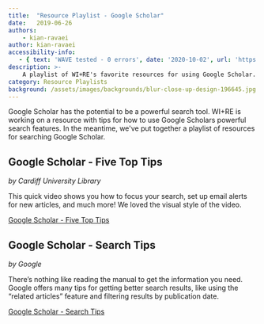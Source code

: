 ```yaml
---
title:  "Resource Playlist - Google Scholar"
date:   2019-06-26
authors:
    - kian-ravaei
author: kian-ravaei
accessibility-info:
   - { text: 'WAVE tested - 0 errors', date: '2020-10-02', url: 'https://wave.webaim.org/' }
description: >-
    A playlist of WI+RE's favorite resources for using Google Scholar.
category: Resource Playlists
background: /assets/images/backgrounds/blur-close-up-design-196645.jpg
---
```


Google Scholar has the potential to be a powerful search tool. WI+RE is working on a resource with tips for how to use Google Scholars powerful search features. In the meantime, we've put together a playlist of resources for searching Google Scholar.

<div class="row">
  <div class="col-sm-6">
    <div class="card mb-3 shadow-sm">
      <div class="card-body">
        <h2 class="card-title">Google Scholar - Five Top Tips</h2>
        <cite class="card-subtitle mb-2 text-muted">by Cardiff University Library</cite>
        <p class="card-text">This quick video shows you how to focus your search, set up email alerts for new articles, and much more! We loved the visual style of the video.</p>
        <a href="https://www.youtube.com/watch?v=B4vsv3NHWk8" class="btn btn-primary">Google Scholar - Five Top Tips</a>
      </div>
    </div>
  </div>
  <div class="col-sm-6">
    <div class="card mb-3 shadow-sm">
      <div class="card-body">
        <h2 class="card-title">Google Scholar - Search Tips</h2>
        <cite class="card-subtitle mb-2 text-muted">by Google</cite>
        <p class="card-text">There’s nothing like reading the manual to get the information you need. Google offers many tips for getting better search results, like using the “related articles” feature and filtering results by publication date.</p>
        <a href="https://scholar.google.com/intl/en/scholar/help.html" class="btn btn-primary">Google Scholar - Search Tips</a>
      </div>
    </div>
  </div>
</div>